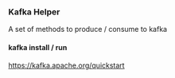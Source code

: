### Kafka Helper 
A set of methods to produce / consume to kafka 

#### kafka install / run 
https://kafka.apache.org/quickstart

